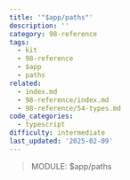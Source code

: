 ```yaml
---
title: '"$app/paths"'
description: ''
category: 98-reference
tags:
  - kit
  - 98-reference
  - $app
  - paths
related:
  - index.md
  - 98-reference/index.md
  - 98-reference/54-types.md
code_categories:
  - typescript
difficulty: intermediate
last_updated: '2025-02-09'
---
```


> MODULE: $app/paths
